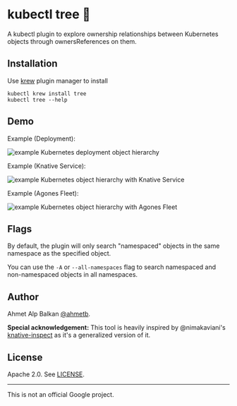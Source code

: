 # kubectl tree 🎄

A kubectl plugin to explore ownership relationships between Kubernetes objects
through ownersReferences on them.

## Installation

Use [krew](https://sigs.k8s.io/krew) plugin manager to install

    kubectl krew install tree
    kubectl tree --help

## Demo

Example (Deployment):

![example Kubernetes deployment object hierarchy](assets/example-1.png)

Example (Knative Service):

![example Kubernetes object hierarchy with Knative Service](assets/example-2.png)

Example (Agones Fleet):

![example Kubernetes object hierarchy with Agones Fleet](assets/example-3.png)

## Flags

By default, the plugin will only search "namespaced" objects in the same
namespace as the specified object.

You can use the `-A` or `--all-namespaces` flag to search namespaced and
non-namespaced objects in all namespaces.

## Author

Ahmet Alp Balkan [@ahmetb](https://twitter.com/ahmetb).

**Special acknowledgement:** This tool is heavily inspired by @nimakaviani's
[knative-inspect](https://github.com/nimakaviani/knative-inspect/) as it's a
generalized version of it.

## License

Apache 2.0. See [LICENSE](./LICENSE).

---

This is not an official Google project.

